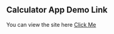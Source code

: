## Calculator App Demo Link

You can view the site here
[Click Me](https://hdogukanozkan.github.io/calculator-test-js/)
